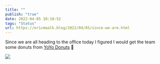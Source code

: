 ```yaml
---
title: ""
publish: "true"
date: 2022-04-05 10:10:52
tags: "Status"
url: https://ericmwalk.blog/2022/04/05/since-we-are.html
---
```


Since we are all heading to the office today I figured I would get the team some donuts from  [YoYo Donuts](https://maps.apple.com/?q=YoYo%20Donuts%0A5757%20Sanibel%20Dr%0AMinnetonka%20MN%2055343%0AUnited%20States&ll=44.899994,-93.422284) 🍩



![](https://ericmwalk.blog/uploads/2022/8024a33e3d.jpg)